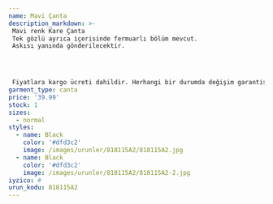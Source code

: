 ```yaml
---
name: Mavi Çanta
description_markdown: >-
 Mavi renk Kare Çanta
 Tek gözlü ayrıca içerisinde fermuarlı bölüm mevcut.
 Askısı yanında gönderilecektir.
 



 Fiyatlara kargo ücreti dahildir. Herhangi bir durumda değişim garantisi vardır.
garment_type: canta
price: '39.99'
stock: 1
sizes:
  - normal
styles:
  - name: Black
    color: '#dfd3c2'
    image: /images/urunler/818115A2/818115A2.jpg
  - name: Black
    color: '#dfd3c2'
    image: /images/urunler/818115A2/818115A2-2.jpg
iyzico: #
urun_kodu: 818115A2
---
```

